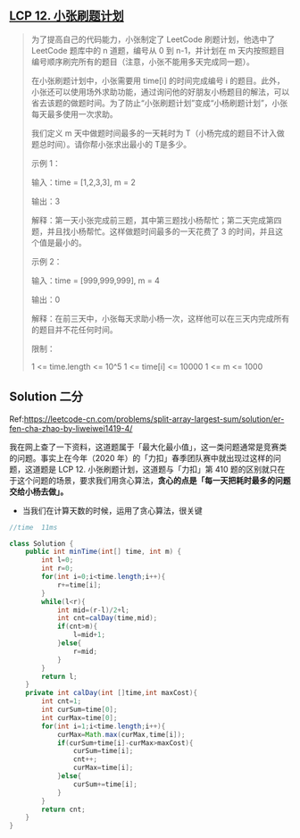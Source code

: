 ## [LCP 12. 小张刷题计划](https://leetcode-cn.com/problems/xiao-zhang-shua-ti-ji-hua/)

> 为了提高自己的代码能力，小张制定了 LeetCode 刷题计划，他选中了 LeetCode 题库中的 n 道题，编号从 0 到 n-1，并计划在 m 天内按照题目编号顺序刷完所有的题目（注意，小张不能用多天完成同一题）。
>
> 在小张刷题计划中，小张需要用 time[i] 的时间完成编号 i 的题目。此外，小张还可以使用场外求助功能，通过询问他的好朋友小杨题目的解法，可以省去该题的做题时间。为了防止“小张刷题计划”变成“小杨刷题计划”，小张每天最多使用一次求助。
>
> 我们定义 m 天中做题时间最多的一天耗时为 T（小杨完成的题目不计入做题总时间）。请你帮小张求出最小的 T是多少。
>
> 示例 1：
>
> 输入：time = [1,2,3,3], m = 2
>
> 输出：3
>
> 解释：第一天小张完成前三题，其中第三题找小杨帮忙；第二天完成第四题，并且找小杨帮忙。这样做题时间最多的一天花费了 3 的时间，并且这个值是最小的。
>
> 示例 2：
>
> 输入：time = [999,999,999], m = 4
>
> 输出：0
>
> 解释：在前三天中，小张每天求助小杨一次，这样他可以在三天内完成所有的题目并不花任何时间。
>
>  
>
> 限制：
>
> 1 <= time.length <= 10^5
> 1 <= time[i] <= 10000
> 1 <= m <= 1000

## Solution  二分

Ref:https://leetcode-cn.com/problems/split-array-largest-sum/solution/er-fen-cha-zhao-by-liweiwei1419-4/

我在网上查了一下资料，这道题属于「最大化最小值」，这一类问题通常是竞赛类的问题。事实上在今年（2020 年）的「力扣」春季团队赛中就出现过这样的问题，这道题是 LCP 12. 小张刷题计划，这道题与「力扣」第 410 题的区别就只在于这个问题的场景，要求我们用贪心算法，**贪心的点是「每一天把耗时最多的问题交给小杨去做」。**

* 当我们在计算天数的时候，运用了贪心算法，很关键

```java
//time  11ms

class Solution {
    public int minTime(int[] time, int m) {
        int l=0;
        int r=0;
        for(int i=0;i<time.length;i++){
            r+=time[i];
        }
        while(l<r){
            int mid=(r-l)/2+l;
            int cnt=calDay(time,mid);
            if(cnt>m){
                l=mid+1;
            }else{
                r=mid;
            }
        }
        return l;
    }
    private int calDay(int []time,int maxCost){
        int cnt=1;
        int curSum=time[0];
        int curMax=time[0];
        for(int i=1;i<time.length;i++){
            curMax=Math.max(curMax,time[i]);
            if(curSum+time[i]-curMax>maxCost){
                curSum=time[i];
                cnt++;
                curMax=time[i];
            }else{
                curSum+=time[i];
            }
        }
        return cnt;
    }
}
```

